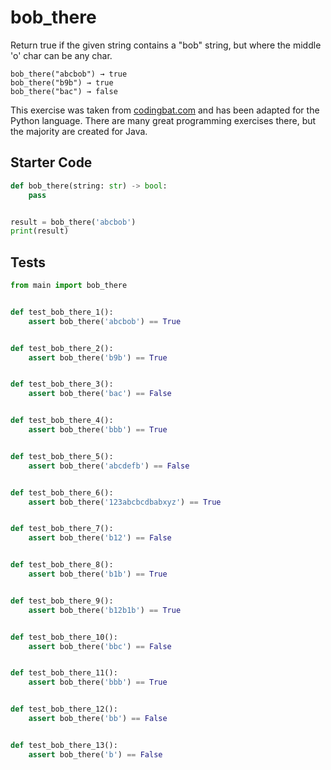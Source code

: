 # bob_there





Return true if the given string contains a "bob" string, but where the middle 'o' char can be any char.

```
bob_there("abcbob") → true
bob_there("b9b") → true
bob_there("bac") → false
```

This exercise was taken from [codingbat.com](https://codingbat.com/prob/p175762) and has been adapted for the Python language. There are many great programming exercises there, but the majority are created for Java.

## Starter Code
```python
def bob_there(string: str) -> bool:
    pass


result = bob_there('abcbob')
print(result)
```

## Tests
```python
from main import bob_there


def test_bob_there_1():
    assert bob_there('abcbob') == True


def test_bob_there_2():
    assert bob_there('b9b') == True


def test_bob_there_3():
    assert bob_there('bac') == False


def test_bob_there_4():
    assert bob_there('bbb') == True


def test_bob_there_5():
    assert bob_there('abcdefb') == False


def test_bob_there_6():
    assert bob_there('123abcbcdbabxyz') == True


def test_bob_there_7():
    assert bob_there('b12') == False


def test_bob_there_8():
    assert bob_there('b1b') == True


def test_bob_there_9():
    assert bob_there('b12b1b') == True


def test_bob_there_10():
    assert bob_there('bbc') == False


def test_bob_there_11():
    assert bob_there('bbb') == True


def test_bob_there_12():
    assert bob_there('bb') == False


def test_bob_there_13():
    assert bob_there('b') == False
```
